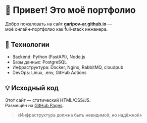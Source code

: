 # 👋 Привет! Это моё портфолио

Добро пожаловать на сайт [**garipov-ar.github.io**](https://garipov-ar.github.io) —  
моё онлайн-портфолио как full-stack инженера.

## 🔧 Технологии
- Backend: Python (FastAPI), Node.js
- Базы данных: PostgreSQL
- Инфраструктура: Docker, Nginx, RabbitMQ, cloudpub
- DevOps: Linux, .env, GitHub Actions

## 💡 Исходный код
Этот сайт — статический HTML/CSS/JS.  
Размещён на [GitHub Pages](https://pages.github.com/).

> «Инфраструктура должна быть невидимой, но надёжной»